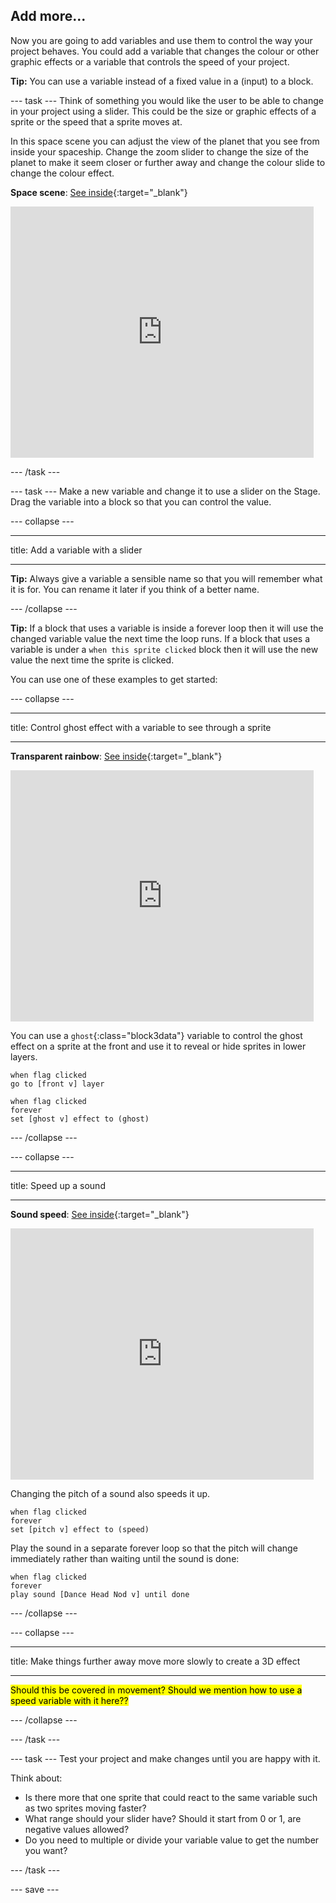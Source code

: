 ## Add more...

Now you are going to add variables and use them to control the way your project behaves. You could add a variable that changes the colour or other graphic effects or a variable that controls the speed of your project. 

**Tip:** You can use a variable instead of a fixed value in a (input) to a block. 

--- task ---
Think of something you would like the user to be able to change in your project using a slider. This could be the size or graphic effects of a sprite or the speed that a sprite moves at.

In this space scene you can adjust the view of the planet that you see from inside your spaceship. Change the zoom slider to change the size of the planet to make it seem closer or further away and change the colour slide to change the colour effect. 

**Space scene**: [See inside](https://scratch.mit.edu/projects/444586036/editor){:target="_blank"}

<div class="scratch-preview">
  <iframe allowtransparency="true" width="485" height="402" src="https://scratch.mit.edu/projects/embed/444586036/?autostart=false" frameborder="0"></iframe>
</div>

--- /task ---

--- task ---
Make a new variable and change it to use a slider on the Stage. Drag the variable into a block so that you can control the value. 

--- collapse ---

---

title: Add a variable with a slider

---

**Tip:** Always give a variable a sensible name so that you will remember what it is for. You can rename it later if you think of a better name. 

--- /collapse ---

**Tip:** If a block that uses a variable is inside a forever loop then it will use the changed variable value the next time the loop runs. If a block that uses a variable is under a `when this sprite clicked` block then it will use the new value the next time the sprite is clicked. 

You can use one of these examples to get started:

--- collapse ---

---

title: Control ghost effect with a variable to see through a sprite

---

**Transparent rainbow**: [See inside](https://scratch.mit.edu/projects/444579529/editor){:target="_blank"}

<div class="scratch-preview">
  <iframe allowtransparency="true" width="485" height="402" src="https://scratch.mit.edu/projects/embed/444579529/?autostart=false" frameborder="0"></iframe>
</div>

You can use a `ghost`{:class="block3data"} variable to control the ghost effect on a sprite at the front and use it to reveal or hide sprites in lower layers. 

```blocks3
when flag clicked
go to [front v] layer
```

```blocks3
when flag clicked
forever
set [ghost v] effect to (ghost)
```

--- /collapse ---

--- collapse ---

---

title: Speed up a sound

---

**Sound speed**: [See inside](https://scratch.mit.edu/projects/444614449/editor){:target="_blank"}

<div class="scratch-preview">
  <iframe allowtransparency="true" width="485" height="402" src="https://scratch.mit.edu/projects/embed/444614449/?autostart=false" frameborder="0"></iframe>
</div>

Changing the pitch of a sound also speeds it up. 

```blocks3
when flag clicked
forever
set [pitch v] effect to (speed)
```

Play the sound in a separate forever loop so that the pitch will change immediately rather than waiting until the sound is done: 

```blocks3
when flag clicked
forever
play sound [Dance Head Nod v] until done
```

--- /collapse ---

--- collapse ---

---

title: Make things further away move more slowly to create a 3D effect

---

<mark>Should this be covered in movement? Should we mention how to use a speed variable with it here??</mark>

--- /collapse ---


--- /task ---

--- task ---
Test your project and make changes until you are happy with it. 

Think about:
+ Is there more that one sprite that could react to the same variable such as two sprites moving faster?
+ What range should your slider have? Should it start from 0 or 1, are negative values allowed?
+ Do you need to multiple or divide your variable value to get the number you want?

--- /task ---


--- save ---

